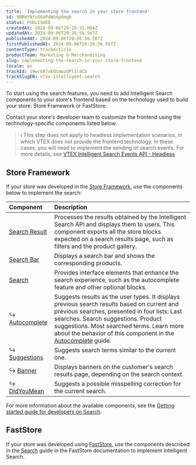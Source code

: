 ```yaml
---
title: 'Implementing the search in your store frontend'
id: 9BRHYNfuS6bP4WG4pOmgb
status: PUBLISHED
createdAt: 2024-09-06T20:20:32.084Z
updatedAt: 2024-09-06T20:26:56.567Z
publishedAt: 2024-09-06T20:26:56.567Z
firstPublishedAt: 2024-09-06T20:26:56.567Z
contentType: trackArticle
productTeam: Marketing & Merchandising
slug: implementing-the-search-in-your-store-frontend
locale: en
trackId: 19wrbB7nEQcmwzDPl1l4Cb
trackSlugEN: vtex-intelligent-search
---
```


To start using the search features, you need to add Intelligent Search components to your store's frontend based on the technology used to build your store: Store Framework or FastStore.

Contact your store's developer team to customize the frontend using the technology-specific components listed below.

>ℹ️ This step does not apply to headless implementation scenarios, in which VTEX does not provide the frontend technology. In these cases, you will need to implement the sending of search events. For more details, see [VTEX Intelligent Search Events API - Headless](https://developers.vtex.com/docs/api-reference/intelligent-search-events-api-headless).

## Store Framework

If your store was developed in the [Store Framework](https://developers.vtex.com/docs/guides/store-framework), use the components below to implement the search:

| Component | Description |
| :---- | :---- |
| [Search Result](https://developers.vtex.com/docs/guides/vtex-search-result)  | Processes the results obtained by the Intelligent Search API and displays them to users. This component exports all the store blocks expected on a search results page, such as filters and the product gallery. |
| [Search Bar](https://developers.vtex.com/docs/apps/vtex.store-components/SearchBar) | Displays a search bar and shows the corresponding products. |
| [Search](https://developers.vtex.com/docs/apps/vtex.search) | Provides interface elements that enhance the search experience, such as the autocomplete feature and other optional blocks. |
| ↪ [Autocomplete](https://developers.vtex.com/docs/apps/vtex.search/Autocomplete) | Suggests results as the user types. It displays previous search results based on current and previous searches, presented in four lists: Last searches. Search suggestions. Product suggestions. Most searched terms. Learn more about the behavior of this component in the [Autocomplete](https://help.vtex.com/pt/tutorial/autocomplete--6qhP0ZQ4JqUBdgFnbnxS4a) guide. |
| ↪ [Suggestions](https://developers.vtex.com/docs/apps/vtex.search/suggestions) | Suggests search terms similar to the current one. |
| ↪ [Banner](https://developers.vtex.com/docs/apps/vtex.search/banner) | Displays banners on the customer's search results page, depending on the search context. |
| ↪ [DidYouMean](https://developers.vtex.com/docs/apps/vtex.search/didyoumean) | Suggests a possible misspelling correction for the current search. |

For more information about the available components, see the [Getting started guide for developers on Search](https://developers.vtex.com/docs/guides/search-overview).

## FastStore

If your store was developed using [FastStore](https://developers.vtex.com/docs/guides/faststore), use the components described in the [Search](https://developers.vtex.com/docs/guides/faststore/features-search) guide in the FastStore documentation to implement Intelligent Search.
